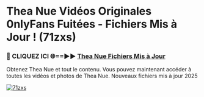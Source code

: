 # Thea Nue Vidéos Originales 0nlyFans Fuitées - Fichiers Mis à Jour ! (71zxs)

<h3>🔴 CLIQUEZ ICI 🌐==►► <a href="https://tinyurl.com/2pmr4ezf" rel="nofollow">Thea Nue Fichiers Mis à Jour</a></h3>

Obtenez Thea Nue et tout le contenu. Vous pouvez maintenant accéder à toutes les vidéos et photos de Thea Nue. Nouveaux fichiers mis à jour 2025

[![71zxs](https://i.imgur.com/6SNvagu.gif)](https://tinyurl.com/2pmr4ezf)
